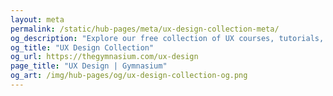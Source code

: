 ```yaml
---
layout: meta
permalink: /static/hub-pages/meta/ux-design-collection-meta/
og_description: "Explore our free collection of UX courses, tutorials, webinars, articles, and jobs."
og_title: "UX Design Collection"
og_url: https://thegymnasium.com/ux-design
page_title: "UX Design | Gymnasium"
og_art: /img/hub-pages/og/ux-design-collection-og.png
---
```

